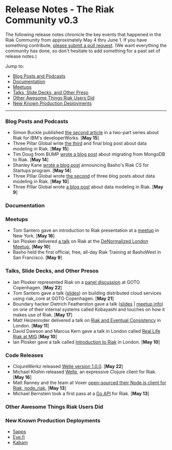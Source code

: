 # Release Notes - The Riak Community v0.3

The following release notes chronicle the key events that happened in the Riak Community from approximately May 4 thru June 1. If you have something contribute, [please submit a pull request](https://github.com/basho/the-riak-community/pulls). (We want everything the community has done, so don't hesitate to add something for a past set of release notes.)

Jump to:

* [Blog Posts and Podcasts](#blog-posts-and-podcasts) 
* [Documentation](#documenation)
* [Meetups](#meetups)
* [Talks, Slide Decks, and Other Preso](#talks-slide-decks-and-other-presos)
* [Other Awesome Things Riak Users Did](#other-awesome-things-riak-users-did)
* [New Known Production Deployments](#new-known-production-deployments)

----

### Blog Posts and Podcasts 

* Simon Buckle published [the second article](http://www.ibm.com/developerworks/opensource/library/os-riak2/index.html) in a two-part series about Riak for IBM's developerWorks. [**May 15**]  
* Three Pillar Global write [the third](http://www.threepillarglobal.com/node/333) and final blog post about data modeling in Riak. [**May 15**]
* Tim Doug from BUMP [wrote a blog post](http://devblog.bu.mp/from-mongodb-to-riak) about migrating from MongoDB to Riak. [**May 14**]
* Shanley Kane [wrote a blog post](http://basho.com/blog/technical/2012/05/14/Riak-CS-for-Startups/) announcing Basho's Riak CS for Startups program. [**May 14**]
* Three Pillar Global wrote [the second](http://www.threepillarglobal.com/node/331) of three blog posts about data modeling in Riak. [**May 10**]
* Three Pillar Global wrote [a blog post](http://www.threepillarglobal.com/node/326) about data modeling in Riak. [**May 9**]

### Documentation 

### Meetups

* Tom Santero gave an introduction to Riak presentation at a [meetup](http://www.meetup.com/ny-enterprise-tech/events/60901432/) in New York. [**May 16**]
* Ian Plosker delivered [a talk](http://skillsmatter.com/podcast/nosql/denormalised-riak) on Riak at the [DeNormalized London Meetup.](http://www.meetup.com/DeNormalised-London/events/60652102/) [**May 10**]
* Basho held the first official, free, all-day Riak Training at BashoWest in San Francisco. [**May 9**]

### Talks, Slide Decks, and Other Presos

* Ian Plosker represented Riak on a [panel discussion](http://gotocon.com/cph-2012/presentation/NOSQL%20Knockout) at GOTO Copenhagen. [**May 22**]
* Tom Santero gave a talk ([slides](http://www.slideshare.net/tsantero/riak-in-the-cloud)) on building distributed cloud services using riak_core at GOTO Copenhagen. [**May 21**]
* Boundary hacker Dietrich Featherston gave a talk ([slides](http://dl.dropbox.com/u/1133314/kobayashi/large-scale-olap-with-kobayashi.pdf) | [meetup info](http://www.meetup.com/Boundary-Tech-Talks/events/63946712/)) on one of their internal systems called Kobayashi and touches on how it makes use of Riak. [**May 17**]
* Matt Heizenroder delivered a talk on [Riak and Eventual Consistency](http://skillsmatter.com/podcast/nosql/russell-brown-eventual-consistency/js-2090) in London. [**May 11**]
* David Dawson and Marcus Kern gave a talk in London called [Real Life Riak at MIG](http://skillsmatter.com/podcast/nosql/mobile-interactive-group-riak) [**May 10**]
* Ian Plosker gave a talk called [Introduction to Riak](http://skillsmatter.com/podcast/nosql/denormalised-riak) in London. [**May 10**]


### Code Releases 

* ClojureWerkz released [Welle version 1.0.0](https://github.com/michaelklishin/welle/blob/master/ChangeLog.md). [**May 22**]
* Michael Klishin released [Welle](http://clojureriak.info/), an expressive Clojure client for Riak. [**May 16**]
* Matt Ranney and the team at Voxer [open-sourced their Node.js client for Riak, node_riak.](https://github.com/mranney/node_riak) [**May 13**]
* Michael Bernstein took a first pass at a [Go API](https://gist.github.com/2669550) for Riak. [**May 13**]

### Other Awesome Things Riak Users Did

### New Known Production Deployments 

* [5apps](https://5apps.com/)
* [Eye.fi](http://www.eye.fi)
* [Kabam](https://www.kabam.com/)
